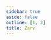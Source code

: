 ```yaml
---
sidebar: true
aside: false
outline: [1, 2]
title: Zarv
---
```


<script setup lang="ts">
import { useTheme } from 'vitepress-openapi/client'
import spec from "../../public/openapi/zarv-api.json" with { type: "json" };

useTheme({
  operation: {
    // Set the number of columns to use in the OAOperation component.
    cols: 1,
  }
})
</script>

<OASpec :spec="spec" />
